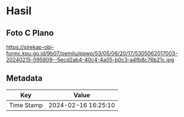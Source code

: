 # Hasil

## Foto C Plano

https://sirekap-obj-formc.kpu.go.id/9b07/pemilu/ppwp/53/05/06/20/17/5305062017003-20240215-095909--5ecd2ab4-40c4-4a05-b0c3-a4fb8c76b21c.jpg


## Metadata

| Key        | Value               |
| ---------- | ------------------- |
| Time Stamp | 2024-02-16 16:25:10 |



